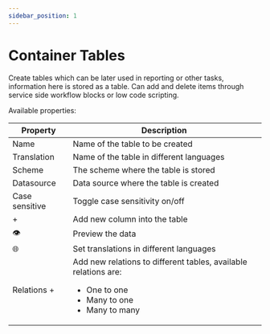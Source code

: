 ```yaml
---
sidebar_position: 1
---
```


# Container Tables

Create tables which can be later used in reporting or other tasks, information here is stored as a table. Can add and delete items through service side workflow blocks or low code scripting.

Available properties:

| Property       | Description                                                                                                                           |
| -------------- | ------------------------------------------------------------------------------------------------------------------------------------- |
| Name           | Name of the table to be created                                                                                                       |
| Translation    | Name of the table in different languages                                                                                              |
| Scheme         | The scheme where the table is stored                                                                                                  |
| Datasource     | Data source where the table is created                                                                                                |
| Case sensitive | Toggle case sensitivity  on/off                                                                                                          |
| +              | Add new column into the table                                                                                                         |
| 👁              | Preview the data                                                                                                                      |
| 🌐             | Set translations in different languages                                                                                               |
| Relations +    | Add new relations to different tables, available relations are: <ul><li>One to one</li><li>Many to one</li><li>Many to many</li></ul> |

